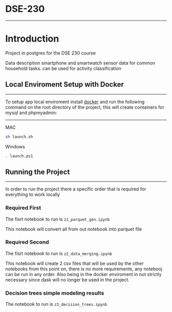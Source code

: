# DSE-230

---

# Introduction

Project in postgres for the DSE 230 course

Data description
smartphone and smartwatch sensor data for common household tasks. can be used for activity classification


## Local Enviroment Setup with Docker
___

To setup app local enviroment install [docker](https://docs.docker.com/get-docker/)
and run the following command on the root directory of the project, this will create
containers for mysql and phpmyadmin:

---

MAC

```bash
sh launch.sh
```

Windows

```bash
. launch.ps1
```

## Running the Project
___

In order to run the project there a specific order that is required for everything
to work locally


### Required First

The fisrt notebook to run is `z1_parquet_gen.ipynb`

This notebook will convert all from out notebook into parquet file


### Required Second

The fisrt notebook to run is `z2_data_merging.ipynb`

This notebook will create 2 csv files that will be used by the other notebooks
from this point on, there is no more requirements, any notebooj can be run in
any order. Also being in the docker enviroment in not strictly necessary since dask
will no longer be used in the project.

### Decision trees simple modeling results

The notebook to run is `z3_decision_trees.ipynb`

